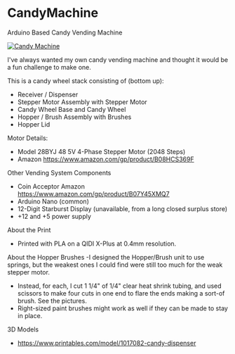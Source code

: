 # CandyMachine
 Arduino Based Candy Vending Machine

[![Candy Machine](https://i.ytimg.com/vi/r2tifp0YCdo/maxresdefault.jpg)](https://youtube.com/shorts/r2tifp0YCdo "Candy Machine") 

I've always wanted my own candy vending machine and thought it would be a fun challenge to make one.

This is a candy wheel stack consisting of (bottom up):
- Receiver / Dispenser
- Stepper Motor Assembly with Stepper Motor
- Candy Wheel Base and Candy Wheel
- Hopper / Brush Assembly with Brushes
- Hopper Lid

Motor Details:
- Model 28BYJ 48 5V 4-Phase Stepper Motor (2048 Steps)
- Amazon https://www.amazon.com/gp/product/B08HCS369F

Other Vending System Components
- Coin Acceptor Amazon https://www.amazon.com/gp/product/B07Y45XMQ7
- Arduino Nano (common)
- 12-Digit Starburst Display (unavailable, from a long closed surplus store)
- +12 and +5 power supply

About the Print
- Printed with PLA on a QIDI X-Plus at 0.4mm resolution.

About the Hopper Brushes
-I designed the Hopper/Brush unit to use springs, but the weakest ones I could find were still too much for the weak stepper motor. 
- Instead, for each, I cut 1 1/4" of 1/4" clear heat shrink tubing, and used scissors to make four cuts in one end to flare the ends making a sort-of brush. See the pictures. 
- Right-sized paint brushes might work as well if they can be made to stay in place.

3D Models
- https://www.printables.com/model/1017082-candy-dispenser
